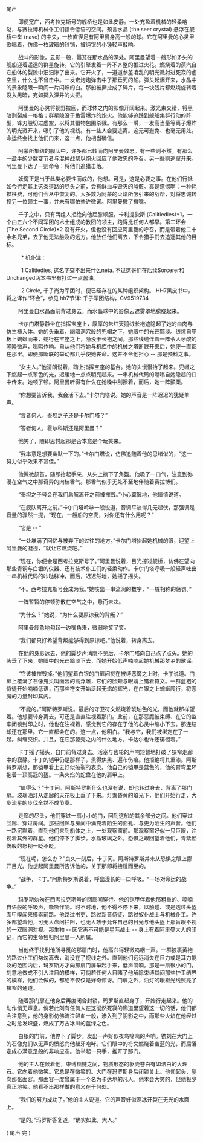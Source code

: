 
尾声

        即便宽广，西考拉克斯号的舰桥也是如此安静。一处充盈着机械的轻柔喀哒，与赛拉博机械仆工们指令低语的空间。预言水晶 (the seer crystal) 悬浮在舰桥中堂 (nave) 的中央，一枚直径足有阿里曼身高一般的球。它在阿里曼的心灵里歌唱着，仿佛一枚玻璃的铃铛，被纯银的小锤轻声敲响。

        战斗的影像，云影一般，翳笼在那水晶的深处。阿里曼望着一艘形如矛头的舰船迎着遥远的群星旋转。它的引擎发着一阵不齐整的推进火花。燃烧着的蒸汽自它船体的裂隙中汨汨渗了出来。它开火了，一道道参差凌乱的明光溅射进死寂的虚空里，什么也不曾击中。一发宏炮炮弹击中了那垂死的船。弹头起爆开来，水晶中的景象眨眼一瞬间一片闪烁的白。那船被撕扯成了碎片，每一块残片都燃烧旋转着没入黑暗，宛如掷入深井的火把。

        阿里曼的心灵将视野拉回，而球体之内的影像开阔起来。激光束交错，将黑暗割裂成一格格；群星隐没于鱼雷爆炸的炮火。他能够追踪到舰船集群行动的阵型，锋刃般切过虚空，以将其猎物包围杀戮。有那么一瞬，一发高当量等离子爆炸的明光溅开来，吸引了他的视线。有一些人会要逃离。这无可避免、也毫无用处。命运终会找上他们门来，这一点，他相当确信。

        阿蒙所集结的舰队中，许多都已转而向阿里曼效忠。有一些则不然。有那么一盈手的少数变节者与混种战帮以炮火回应了他效忠的呼召。另一些则逃窜开来。阿里曼下达了一则命令：将他们追猎击落。

        妖魔正是出于此类必要性而成的，他想。可是，这是必要之事。在他们行抵如今行走其上这条道路的尽头之前，会有鲜血与毁灭的墟骸。真是遗憾啊：一种耗损枉费，可他们会从中恢复的。大多数为阿蒙的火焰所吸引来的战帮，对将忠诚转投另一位领主一事，并未有哪怕些许微词。阿里曼撇了撇嘴。

        千子之中，只有两组人拒绝向他屈膝顺服。卡利提狄斯 (Calitiedies)*1，一个由五六个不同军团的术士组成的教团的领主，跑得比任何人都早。第二环会 (The Second Circle)*2 没有开火，但也没有回应阿里曼的呼召，而是带着他二十余名兄弟，去了他无法触及的远方。他放任他们离去，下令猎手们去追逐其他的目标。

          * 机仆注：

          1 Calitiedies, 这名字查不出来什么neta. 不过这哥们在后续Sorcerer和Unchanged两本书里有打过一点酱油。

          2 Circle, 千子尚为军团时，便已经存在的某种组织架构。 HH7黑皮书中，将之译作“环会”，参见 hh7节译: 千子军团结构，CV9519734

        阿里曼自水晶面前背过身去，而水晶球中的影像云遮雾罩地朦胧起来。

        卡尔门塔静静坐在指挥宝座上，厚厚的朱红天鹅绒长袍遮隐起了她的血肉与仿生植入体。她的头垂着，幽暗洞穴般的兜帽之下，她眼中的光芒黯淡。线缆自甲板上蜿蜒而来，蛇行在宝座之上，隐没于长袍之间。那些线缆伴着一阵令人牙酸的隆隆微声，嗡鸣作响。自从他们将她与机库中的机械之塔断联开来后，她便一直都在那里。即便那断联的举动都几乎使她丧命。这并不令他担心 -- 那是预料之事。

        “女主人。”他清朗说着，踏上指挥宝座的基台。她的头慢慢抬了起来。兜帽之下燃起一点翠色的光，迟缓地一点点明亮起来。一串机械代码的嗡嗡自她隐起的口中传来。她顿了顿。阿里曼听得有什么在她嗓中刮擦着，而后，她一阵颤栗。

        “你想要告诉我，我会活下去。”卡尔门塔说。她的声音是一阵迟迟的犹疑单声。

        “言者何人，泰坦之子还是卡尔门塔？”

        “答者何人，霍尔科斯还是阿里曼？”

        他笑了，随即思忖起那是否本意是个玩笑来。

        “我本意是想要幽默一下的。”卡尔门塔说，仿佛追随着他的思绪似的，“这一努力似乎效果不甚佳。”

        他微微颔首，随即抬起手来，从头上摘下了角盔。他吸了一口气，注意到弥漫在空气之中那奇异的肉桂香气。那香气似乎无处不至地伴随着赛拉博们。

        “泰坦之子号会在我们启航离开之前被摧毁。”小心翼翼地，他慎慎说道。

        “在舰队离开之前。”卡尔门塔吟咏一般说道，音调平淡得几无起伏，那强调是音量的骤然一提，“现在，一艘船的空壳，对你还有什么用呢？”

        “它是 -- ”

        “一处堆满了回忆与被弃下的过往的地方。”卡尔门塔抬起她机械的眼，迎望上阿里曼的凝视，“就让它燃烧吧。”

        “现在，你便会是西考拉克斯号了。”阿里曼说着，目光掠过舰桥，仿佛在望向那些青铜与白银的仪器、还有技术仆工们的轻柔动作。卡尔门塔呼吸一般轻声吐出一串机械代码的咔哒脉冲，而后，迟迟然地，她摇了摇头。

        “不。西考拉克斯号会成为我。”她咳出一串流淌的数字，“一桩相称的惩罚。”

        一阵暂暂的停顿弥散在空气之中，悬而未决。

        “为什么？”她说，“为什么要原谅我的背叛？”

        阿里曼疲惫地勾起一边嘴角来，微弱地笑了笑。

        “我们都只好希望背叛能够得到原谅吧。”他说着，转身离去。

        在他的身影远去、他的脚步声消隐不见后，卡尔门塔向自己点了点头。她的头垂了下来，她眼中的光芒黯淡下去，而她开始低声喃喃起她机械那梦乡的歌谣。





        “它该被摧毁掉。”他们望着白银的门扉闭拢在被缚恶魔之上时，卡丁说道。门扉上覆满了石像鬼尖叫面容的高浮雕，它们的脸颊与眼睛上镌着符文。一群蓝袍的侍徒开始喃喃低语，而那些符文开始泛起无焰的辉光，在白银之上蜿蜒爬行，将恶魔的力量封印其内。

        “不能的。”阿斯特罗斯说。最后的守卫符文燃烧着琥珀色的光，而他就那样望着。他想要转身离去，可还是直直注视着那门。此前，在那恶魔被束缚、在它的监牢闭锁封印之时，他也在注视着，感觉到它的存在于他的心灵中缩小下去。那连结却还在那里。它一直都会在的。这一点，他明白。“我与它，我们被绑定在了一起。纠缠交织。并且，在它那躯壳之内的什么地方，卡达尔也许还徘徊着。”

        卡丁摇了摇头，自门前背过身去。活塞与齿轮的声响短暂地打破了狭窄走廊中的寂静。卡丁的铠甲仍是那样子，熏得焦黑、遍布伤痕。他拒绝将其重漆。阿斯特罗斯想，那铠甲看上去好似破裂的表皮。他自己的铠甲是蓝色的，他的臂弯里环抱着一顶高冠的盔。一条火焰的蛇盘在他的肩甲上。

        “值得么？”卡丁问。阿斯特罗斯什么也没有说，却也转过身去，背离了那门扉。玻璃油灯从走廊的天花板上垂了下来。灯盏昏黄的焰光下，他们开始行走，大步流星的步伐全然不成节奏。

        走廊的尽头，他们穿过一扇小小的门，回到这船的其余部分之间。他们穿过回廊、穿过房间。那些回廊与房间中满充着陌生的面孔、与更为陌生的声音。他们一路沉默着，直到他们来到船体之上，一处观察窗前。那观察窗好似一只巨眼，注视着其外的群星。他们停下了脚步。水晶玻璃之外，恐惧之眼回望着他们，青紫瘀伤般的怒视一眨不眨。

        “现在呢，怎么办？”良久一刻后，卡丁问。阿斯特罗斯并未从恐惧之眼上挪开目光。他想起阿里曼所告诉他的，关于那即将接踵而至的。

        “战争，卡丁。”阿斯特罗斯说着，呼出漫长的一口呼吸。“一场对命运的战争。”





        玛罗斯匆匆在西考拉克斯号的回廊间穿行。他的铠甲伴着他那粗重的、喃喃自语般的呼吸声，嘶嘶作响。时不时地，他不得不停下来，以触碰、或是透过头盔面甲嗅闻来摸索前路。他路过书吏、路过新晋侍徒、路过奴仆战士与机械仆工。许多都望着他，可无人盘问拦阻，也无人敢于允许自己的目光与他头盔上那盲眼不视的一双眼洞对视。那生物 -- 因它再不可能是星际战士 -- 身上有着阿里曼大人的印记，而它的生命独归阿里曼一人所属。

        当他终于找到他所寻觅的那扇门时，他高兴得轻微呜咽一声。一群披裹黄袍的路过仆工们匆匆离去，消没在了视线之外。直到他们远远消失在目力或是耳力能及的范围内后，玛罗斯方才向那扇门扉举起手来，低声喃喃。那是一扇很小的门，刻意地做成不引人注目的模样，可倘若任何人目睹了他解除束缚其间那些护卫结界的模样，他们会做的，都绝不仅仅是好奇惊讶。门扉之外，油灯的暖橙光线照亮了狭窄的通道。

        随着那门扉在他身后再度闭合封锁，玛罗斯直起身子，开始行走起来。他的动作悄无声息。倘若此刻有任何人在这彻然死寂的廊道里望着这一切的话，他们都会注意到，他的身影仿佛流泣鲜血一般，渗入到了阴影之中，而那些火焰在他经过之时愈发炽盛，燃成了万古冰川的蓝绿之色。

        白银的门前，他停下了脚步，发出一声好似夜鸟啼鸣的声响。镌刻在大门上的石像鬼们以无声的愤怒向他龇牙咆哮。它们眼中的符文燃烧着幽蓝的光，而后落定成心满意足般的非响应态。他举起一只手，推开了那门。

        他的主人在候着他，束缚锁链之间，物质形态的躯壳苍白有如洁白的大理石。它向着他微笑。它总是在微笑的。大门在玛罗斯身后闭锁关上。他仰起头，望向那张面容。那面容一度曾属于一个名为卡达尔的凡人。他本会大笑的，但他极少真正地笑。他看不出那样做的意义在于何处。

        “我们的努力成功了。”他的主人说道。它的声音好似寒冰开裂在无光的水面上。

        “是的。”玛罗斯答复道，“确实如此，大人。”



( 尾声 完 )
